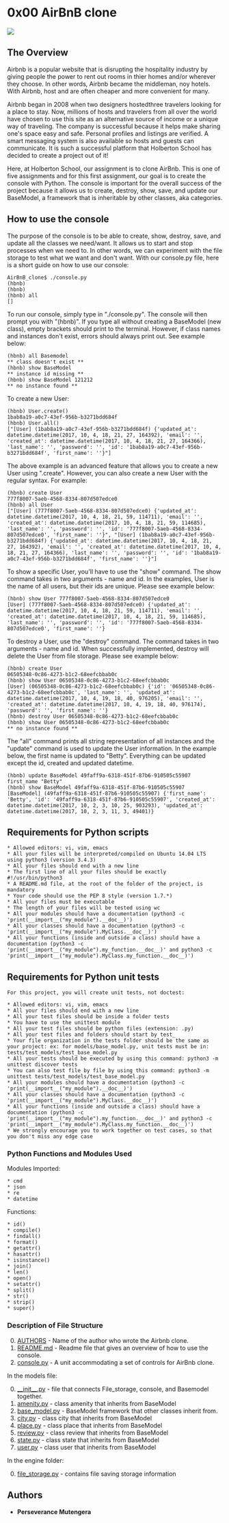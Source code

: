 # 0x00 AirBnB clone

<img src="https://s3.amazonaws.com/intrane-projects-files/holbertonschool-higher-level_programming+/263/HBTN-hbnb-Final.png">

## The Overview

Airbnb is a popular website that is disrupting the hospitality industry by giving people the power to rent out rooms in thier homes and/or wherever they choose. In other words, Airbnb became the middleman, noy hotels. With Airbnb, host and are often cheaper and more convenient for many.

Airbnb began in 2008 when two designers hostedthree travelers looking for a place to stay. Now, millions of hosts and travelers from all over the world have chosen to use this site as an alternative source of income or a unique way of traveling. The company is successful because it helps make sharing one's space easy and safe. Personal profiles and listings are verified. A smart messaging system is also available so hosts and guests can communicate. It is such a successful platform that Holberton School has decided to create a project out of it!

Here, at Holberton School, our assignment is to clone AirBnb. This is one of five assignments and for this first assignment, our goal is to create the console with Python. The console is important for the overall success of the project because it allows us to create, destroy, show, save, and update our BaseModel, a framework that is inheritable by other classes, aka categories.

## How to use the console

The purpose of the console is to be able to create, show, destroy, save, and update all the classes we need/want. It allows us to start and stop processes when we need to. In other words, we can experiment with the file storage to test what we want and don't want. With our console.py file, here is a short guide on how to use our console:

```
AirBnB_clone$ ./console.py
(hbnb) 
(hbnb) 
(hbnb) all
[]
```

To run our console, simply type in "./console.py". The console will then prompt you with "(hbnb)". If you type all without creating a BaseModel (new class), empty brackets should print to the terminal. However, if class names and instances don't exist, errors should always print out. See example below:

```
(hbnb) all Basemodel
** class doesn't exist **
(hbnb) show BaseModel
** instance id missing **
(hbnb) show BaseModel 121212
** no instance found **
```

To create a new User:

```
(hbnb) User.create()
1bab8a19-a0c7-43ef-956b-b3271bdd684f
(hbnb) User.all()
["[User] (1bab8a19-a0c7-43ef-956b-b3271bdd684f) {'updated_at': datetime.datetime(2017, 10, 4, 18, 21, 27, 164392), 'email': '', 'created_at': datetime.datetime(2017, 10, 4, 18, 21, 27, 164366), 'last_name': '', 'password': '', 'id': '1bab8a19-a0c7-43ef-956b-b3271bdd684f', 'first_name': ''}"]
```

The above example is an advanced feature that allows you to create a new User using ".create". However, you can also create a new User with the regular syntax. For example:

```
(hbnb) create User
777f8007-5aeb-4568-8334-807d507edce0
(hbnb) all User
["[User] (777f8007-5aeb-4568-8334-807d507edce0) {'updated_at': datetime.datetime(2017, 10, 4, 18, 21, 59, 114711), 'email': '', 'created_at': datetime.datetime(2017, 10, 4, 18, 21, 59, 114685), 'last_name': '', 'password': '', 'id': '777f8007-5aeb-4568-8334-807d507edce0', 'first_name': ''}", "[User] (1bab8a19-a0c7-43ef-956b-b3271bdd684f) {'updated_at': datetime.datetime(2017, 10, 4, 18, 21, 27, 164392), 'email': '', 'created_at': datetime.datetime(2017, 10, 4, 18, 21, 27, 164366), 'last_name': '', 'password': '', 'id': '1bab8a19-a0c7-43ef-956b-b3271bdd684f', 'first_name': ''}"]
```

To show a specific User, you'll have to use the "show" command. The show command takes in two arguments - name and id. In the examples, User is the name of all users, but their ids are unique. Please see example below:

```
(hbnb) show User 777f8007-5aeb-4568-8334-807d507edce0
[User] (777f8007-5aeb-4568-8334-807d507edce0) {'updated_at': datetime.datetime(2017, 10, 4, 18, 21, 59, 114711), 'email': '', 'created_at': datetime.datetime(2017, 10, 4, 18, 21, 59, 114685), 'last_name': '', 'password': '', 'id': '777f8007-5aeb-4568-8334-807d507edce0', 'first_name': ''}
```

To destroy a User, use the "destroy" command. The command takes in two arguments - name and id. When successfully implemented, destroy will delete the User from file storage. Please see example below:

```
(hbnb) create User
06505348-0c86-4273-b1c2-68eefcbbab0c
(hbnb) show User 06505348-0c86-4273-b1c2-68eefcbbab0c
[User] (06505348-0c86-4273-b1c2-68eefcbbab0c) {'id': '06505348-0c86-4273-b1c2-68eefcbbab0c', 'last_name': '', 'updated_at': datetime.datetime(2017, 10, 4, 19, 18, 40, 976205), 'email': '', 'created_at': datetime.datetime(2017, 10, 4, 19, 18, 40, 976174), 'password': '', 'first_name': ''}
(hbnb) destroy User 06505348-0c86-4273-b1c2-68eefcbbab0c
(hbnb) show User 06505348-0c86-4273-b1c2-68eefcbbab0c
** no instance found **
```

The "all" command prints all string representation of all instances and the "update" command is used to update the User information. In the example below, the first name is updated to "Betty". Everything can be updated except the id, created and updated datetime.

```
(hbnb) update BaseModel 49faff9a-6318-451f-87b6-910505c55907 first_name "Betty"
(hbnb) show BaseModel 49faff9a-6318-451f-87b6-910505c55907
[BaseModel] (49faff9a-6318-451f-87b6-910505c55907) {'first_name': 'Betty', 'id': '49faff9a-6318-451f-87b6-910505c55907', 'created_at': datetime.datetime(2017, 10, 2, 3, 10, 25, 903293), 'updated_at': datetime.datetime(2017, 10, 2, 3, 11, 3, 49401)}
```

## Requirements for Python scripts

```
* Allowed editors: vi, vim, emacs
* All your files will be interpreted/compiled on Ubuntu 14.04 LTS using python3 (version 3.4.3)
* All your files should end with a new line
* The first line of all your files should be exactly #!/usr/bin/python3
* A README.md file, at the root of the folder of the project, is mandatory
* Your code should use the PEP 8 style (version 1.7.*)
* All your files must be executable
* The length of your files will be tested using wc
* All your modules should have a documentation (python3 -c 'print(__import__("my_module").__doc__)')
* All your classes should have a documentation (python3 -c 'print(__import__("my_module").MyClass.__doc__)')
* All your functions (inside and outside a class) should have a documentation (python3 -c 'print(__import__("my_module").my_function.__doc__)' and python3 -c 'print(__import__("my_module").MyClass.my_function.__doc__)')
```

## Requirements for Python unit tests

```
For this project, you will create unit tests, not doctest:

* Allowed editors: vi, vim, emacs
* All your files should end with a new line
* All your test files should be inside a folder tests
* You have to use the unittest module
* All your test files should be python files (extension: .py)
* All your test files and folders should start by test_
* Your file organization in the tests folder should be the same as your project: ex: for models/base_model.py, unit tests must be in: tests/test_models/test_base_model.py
* All your tests should be executed by using this command: python3 -m unittest discover tests
* You can also test file by file by using this command: python3 -m unittest tests/test_models/test_base_model.py
* All your modules should have a documentation (python3 -c 'print(__import__("my_module").__doc__)')
* All your classes should have a documentation (python3 -c 'print(__import__("my_module").MyClass.__doc__)')
* All your functions (inside and outside a class) should have a documentation (python3 -c 'print(__import__("my_module").my_function.__doc__)' and python3 -c 'print(__import__("my_module").MyClass.my_function.__doc__)')
* We strongly encourage you to work together on test cases, so that you don't miss any edge case
```

### Python Functions and Modules Used

Modules Imported:
```
* cmd
* json
* re
* datetime
```

Functions:
```
* id()
* compile()
* findall()
* format()
* getattr()
* hasattr()
* isinstance()
* join()
* len()
* open()
* setattr()
* split()
* str()
* strip()
* super()
```

### Description of File Structure

0. [AUTHORS](AUTHORS) - Name of the author who wrote the Airbnb clone.
1. [README.md](README.md) - Readme file that gives an overview of how to use the console.
2. [console.py](console.py) - A unit accommodating a set of controls for AirBnb clone.

In the models file:

0. [\_\_init\_\_.py](./models/__init__.py) - file that connects File_storage, console, and Basemodel together.
1. [amenity.py](models/amenity.py) - class amenity that inherits from BaseModel
2. [base_model.py](models/base_model.py) - BaseModel framework that other classes inherit from.
3. [city.py](models/city.py) - class city that inherits from BaseModel
4. [place.py](models/place.py) - class place that inherits from BaseModel
5. [review.py](models/review.py) - class review that inherits from BaseModel
6. [state.py](models/state.py) - class state that inherits from BaseModel
7. [user.py](models/user.py) - class user that inherits from BaseModel

In the engine folder:

0. [file_storage.py](models/engine/file_storage.py) - contains file saving storage information

## Authors
* **Perseverance Mutengera**


